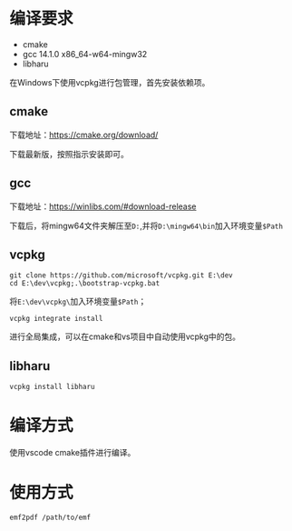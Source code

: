 # 编译要求

- cmake
- gcc 14.1.0 x86_64-w64-mingw32
- libharu

在Windows下使用vcpkg进行包管理，首先安装依赖项。

## cmake

下载地址：https://cmake.org/download/

下载最新版，按照指示安装即可。

## gcc

下载地址：https://winlibs.com/#download-release

下载后，将mingw64文件夹解压至`D:`,并将`D:\mingw64\bin`加入环境变量`$Path`

## vcpkg

```shell
git clone https://github.com/microsoft/vcpkg.git E:\dev
cd E:\dev\vcpkg;.\bootstrap-vcpkg.bat
```

将`E:\dev\vcpkg\`加入环境变量`$Path`；

```shell
vcpkg integrate install
```

进行全局集成，可以在cmake和vs项目中自动使用vcpkg中的包。
## libharu

```
vcpkg install libharu
```
# 编译方式

使用vscode cmake插件进行编译。

# 使用方式
```shell
emf2pdf /path/to/emf
```